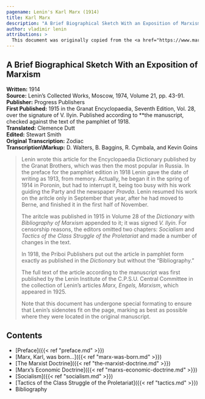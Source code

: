 ```yaml
---
pagename: Lenin's Karl Marx (1914)
title: Karl Marx
description: "A Brief Biographical Sketch With an Exposition of Marxism"
author: vladimir lenin
attributions: >
  This document was originally copied from the <a href="https://www.marxists.org/archive/lenin/works/1914/granat/">Marxist Internet Archive</a>.
---
```


## A Brief Biographical Sketch With an Exposition of Marxism

**Written:** 1914<br>
**Source:** Lenin’s Collected Works, Moscow, 1974, Volume 21, pp. 43-91.<br>
**Publisher:** Progress Publishers<br>
**First Published:** 1915 in the Granat Encyclopaedia, Seventh Edition, Vol. 28, over the signature of V. Ilyin. Published according to **the manuscript, checked against the text of the pamphlet of 1918.<br>
**Translated:** Clemence Dutt<br>
**Edited:** Stewart Smith<br>
**Original Transcription:** Zodiac<br>
**Transcription\Markup:** D. Walters, B. Baggins, R. Cymbala, and Kevin Goins

> Lenin wrote this article for the Encyclopaedia Dictionary published by the Granat Brothers, which was then the most popular in Russia. In the preface for the pamphlet edition in 1918 Lenin gave the date of writing as 1913, from memory. Actually, he began it in the spring of 1914 in Poronin, but had to interrupt it, being too busy with his work guiding the Party and the newspaper *Pravda*. Lenin resumed his work on the aritcle only in September that year, after he had moved to Berne, and finished it in the first half of November.
> 
> The aritcle was published in 1915 in Volume 28 of the *Dictionary* with *Bibliography of Marxism* appended to it; it was signed *V. Ilyin*. For censorship reasons, the editors omitted two chapters: *Socialism* and *Tactics of the Class Struggle of the Proletariat* and made a number of changes in the text.
> 
> In 1918, the Priboi Publishers put out the article in pamphlet form exactly as published in the *Dictionary* but without the “Bibliography.”
> 
> The full text of the article according to the manuscript was first published by the Lenin Institute of the C.P.S.U. Central Committee in the collection of Lenin’s articles *Marx, Engels, Marxism*, which appeared in 1925.
> 
> Note that this document has undergone special formating to ensure that Lenin’s sidenotes fit on the page, marking as best as possible where they were located in the original manuscript.

## Contents

- [Preface]({{< ref "preface.md" >}})
- [Marx, Karl, was born...]({{< ref "marx-was-born.md" >}})
- [The Marxist Doctrine]({{< ref "the-marxist-doctrine.md" >}})
- [Marx’s Economic Doctrine]({{< ref "marxs-economic-doctrine.md" >}})
- [Socialism]({{< ref "socialism.md" >}})
- [Tactics of the Class Struggle of the Proletariat]({{< ref "tactics.md" >}})
- Bibliography